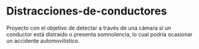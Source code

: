# Distracciones-de-conductores
Proyecto con el objetivo de detectar a través de una cámara si un conductor está distraído o presenta somnolencia, lo cual podría ocasionar un accidente automovilístico.
